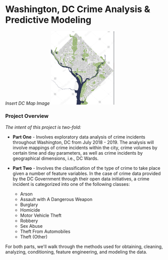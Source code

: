 # Washington, DC Crime Analysis & Predictive Modeling

*Insert DC Map Image*
<img src="images/DC_map.png" width="200">

### Project Overview
*The intent of this project is two-fold:* 

 - **Part One** - Involves exploratory data analysis of crime incidents throughout Washington, DC from July 2018 - 2019. The analysis will involve mappings of crime incidents within the city, crime volumes by certain time and day parameters, as well as crime incidents by geographical dimensions, i.e., DC Wards. 
 

 - **Part Two** - Involves the classification of the type of crime to take place given a number of feature variables. In the case of crime data provided by the DC Government through their open data initiatives, a crime incident is categorized into one of the following classes: 
     - Arson
     - Assault with A Dangerous Weapon
     - Burglary
     - Homicide
     - Motor Vehicle Theft
     - Robbery
     - Sex Abuse
     - Theft From Automobiles
     - Theft (Other)
 
For both parts, we'll walk through the methods used for obtaining, cleaning, analyzing, conditioning, feature engineering, and modeling the data.
